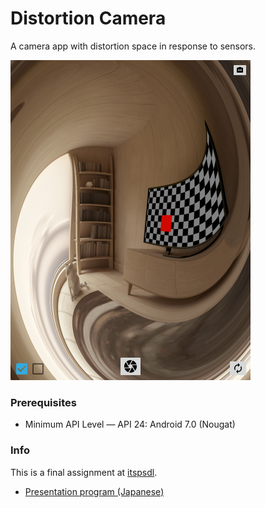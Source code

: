 Distortion Camera
===

A camera app with distortion space in response to sensors.

![](screenshot.png)

### Prerequisites

- Minimum API Level ― API 24: Android 7.0 (Nougat)

### Info

This is a final assignment at [itspsdl](https://itspsdl.github.io/).

- [Presentation program (Japanese)](https://github.com/itspsdl/Demo2019)
